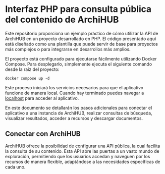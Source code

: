 # Interfaz PHP para consulta pública del contenido de ArchiHUB

Este repositorio proporciona un ejemplo práctico de cómo utilizar la API de ArchiHUB en un proyecto desarrollado en PHP. El código presentado aquí está diseñado como una plantilla que puede servir de base para proyectos más complejos o para integrarse en desarrollos más amplios.

El proyecto está configurado para ejecutarse fácilmente utilizando Docker Compose. Para desplegarlo, simplemente ejecuta el siguiente comando desde la raíz del proyecto:

`docker compose up -d`

Este proceso iniciará los servicios necesarios para que el aplicativo funcione de manera local. Cuando hay terminado puedes navegar a [localhost](http://localhost/) para acceder al aplicativo.

En este documento se detallarán los pasos adicionales para conectar el aplicativo a una instancia de ArchiHUB, realizar consultas de búsqueda, visualizar resultados, acceder a recursos y descargar documentos.

## Conectar con ArchiHUB

ArchiHUB ofrece la posibilidad de configurar una API pública, la cual facilita la consulta de su contenido. Esta API abre las puertas a un vasto mundo de exploración, permitiendo que los usuarios accedan y naveguen por los recursos de manera flexible, adaptándose a las necesidades específicas de cada uno.
